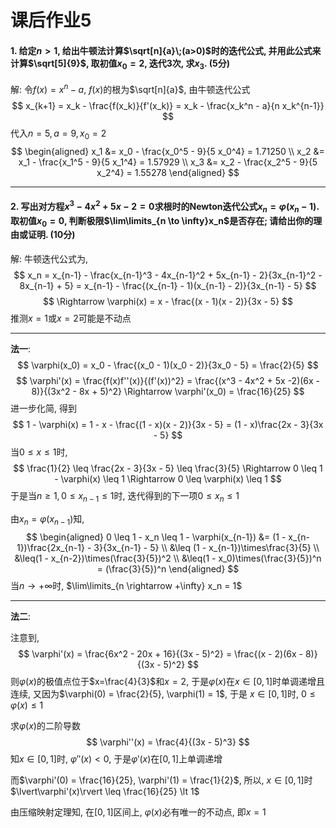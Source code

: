 # 课后作业5

#### 1. 给定$n>1$, 给出牛顿法计算$\sqrt[n]{a}\;(a>0)$时的迭代公式, 并用此公式来计算$\sqrt[5]{9}$, 取初值$x_0 = 2$, 迭代3次, 求$x_3$. (5分)
解: 令$f(x) = x^n - a$, $f(x)$的根为$\sqrt[n]{a}$, 由牛顿迭代公式
$$
x_{k+1} = x_k - \frac{f(x_k)}{f'(x_k)} = x_k - \frac{x_k^n - a}{n x_k^{n-1}}
$$
代入$n = 5, a = 9, x_0 = 2$
$$
\begin{aligned}
    x_1 &= x_0 - \frac{x_0^5 - 9}{5 x_0^4} = 1.71250 \\
    x_2 &= x_1 - \frac{x_1^5 - 9}{5 x_1^4} = 1.57929 \\
    x_3 &= x_2 - \frac{x_2^5 - 9}{5 x_2^4} = 1.55278
\end{aligned}
$$

---

#### 2. 写出对方程$x^3 - 4x^2 + 5x - 2 = 0$求根时的Newton迭代公式$x_n = \varphi(x_n - 1)$. 取初值$x_0 = 0$, 判断极限$\lim\limits_{n \to \infty}x_n$是否存在; 请给出你的理由或证明. (10分)
解: 牛顿迭代公式为,
$$
x_n = x_{n-1} - \frac{x_{n-1}^3 - 4x_{n-1}^2 + 5x_{n-1} - 2}{3x_{n-1}^2 - 8x_{n-1} + 5}
= x_{n-1} - \frac{(x_{n-1} - 1)(x_{n-1} - 2)}{3x_{n-1} - 5}
$$
$$
\Rightarrow
\varphi(x) = x - \frac{(x - 1)(x - 2)}{3x - 5}
$$
推测$x=1$或$x=2$可能是不动点

---

**法一**:
$$
\varphi(x_0) = x_0 - \frac{(x_0 - 1)(x_0 - 2)}{3x_0 - 5} = \frac{2}{5}
$$
$$
\varphi'(x) = \frac{f(x)f''(x)}{(f'(x))^2} = \frac{(x^3 - 4x^2 + 5x -2)(6x - 8)}{(3x^2 - 8x + 5)^2}
\Rightarrow
\varphi'(x_0) = \frac{16}{25}
$$
进一步化简, 得到
$$
1 - \varphi(x) = 1 - x - \frac{(1 - x)(x - 2)}{3x - 5} = (1 - x)\frac{2x - 3}{3x - 5}
$$
当$0 \leq x \leq 1$时, 
$$
\frac{1}{2} \leq \frac{2x - 3}{3x - 5} \leq \frac{3}{5}
\Rightarrow
0 \leq 1 - \varphi(x) \leq 1
\Rightarrow
0 \leq \varphi(x) \leq 1
$$
于是当$n \geq 1, 0 \leq x_{n-1} \leq 1$时, 迭代得到的下一项$0 \leq x_n \leq 1$

由$x_n = \varphi(x_{n-1})$知,
$$
\begin{aligned}
    0 \leq 1 - x_n \leq 1 - \varphi(x_{n-1}) &= (1 - x_{n-1})\frac{2x_{n-1} - 3}{3x_{n-1} - 5} \\
    &\leq (1 - x_{n-1})\times\frac{3}{5} \\
    &\leq(1 - x_{n-2})\times(\frac{3}{5})^2 \\
    &\leq(1 - x_0)\times(\frac{3}{5})^n = (\frac{3}{5})^n
\end{aligned}
$$
当$n \rightarrow +\infty$时, $\lim\limits_{n \rightarrow +\infty} x_n = 1$

---

**法二**:

注意到,
$$
\varphi'(x) = \frac{6x^2 - 20x + 16}{(3x - 5)^2} = \frac{(x - 2)(6x - 8)}{(3x - 5)^2}
$$
则$\varphi(x)$的极值点位于$x=\frac{4}{3}$和$x=2$, 于是$\varphi(x)$在$x \in [0, 1]$时单调递增且连续,
又因为$\varphi(0) = \frac{2}{5}, \varphi(1) = 1$, 于是 $x \in [0, 1]$时, $0 \leq \varphi(x) \leq 1$

求$\varphi(x)$的二阶导数
$$
\varphi''(x) = \frac{4}{(3x - 5)^3}
$$
知$x \in [0, 1]$时, $\varphi''(x) < 0$, 于是$\varphi'(x)$在$[0, 1]$上单调递增

而$\varphi'(0) = \frac{16}{25}, \varphi'(1) = \frac{1}{2}$, 所以, $x \in [0, 1]$时 $\lvert\varphi'(x)\rvert \leq \frac{16}{25} \lt 1$

由压缩映射定理知, 在$[0, 1]$区间上, $\varphi(x)$必有唯一的不动点, 即$x=1$
